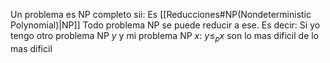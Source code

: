 Un problema es NP completo sii:
Es [[Reducciones#NP(Nondeterministic Polynomial)|NP]]
Todo problema NP se puede reducir a ese. Es decir: Si yo tengo otro problema NP $y$ y mi problema NP $x$: $y\leq_{p}x$
son lo mas dificil de lo mas dificil